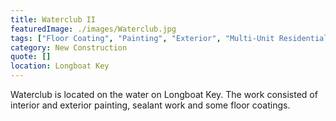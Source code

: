 ```yaml
---
title: Waterclub II
featuredImage: ./images/Waterclub.jpg
tags: ["Floor Coating", "Painting", "Exterior", "Multi-Unit Residential", "Interior"]
category: New Construction
quote: []
location: Longboat Key
---
```

Waterclub is located on the water on Longboat Key.  The work consisted of
interior and exterior painting, sealant work and some floor coatings.
